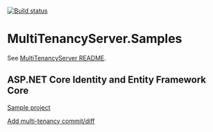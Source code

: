 [![Build status](https://ci.appveyor.com/api/projects/status/47phsuxevn2t87ik/branch/master?svg=true)](https://ci.appveyor.com/project/krispenner/multitenancyserver-samples/branch/master)
# MultiTenancyServer.Samples

See [MultiTenancyServer README](https://github.com/MultiTenancyServer/MultiTenancyServer).

## ASP.NET Core Identity and Entity Framework Core
[Sample project](https://github.com/MultiTenancyServer/MultiTenancyServer.Samples/tree/master/src/AspNetIdentityAndEFCore)

[Add multi-tenancy commit/diff](https://github.com/MultiTenancyServer/MultiTenancyServer.Samples/commit/0dabd345473d64a58b5ccf72cd8de6766d0b7969#diff-5402c86148335f8194c6a85d5fffe6dd)
